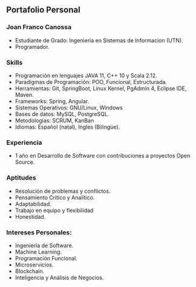 ## Portafolio Personal 

### Joan Franco Canossa
- Estudiante de Grado: Ingenieria en Sistemas de Informacion (UTN).
- Programador.

### Skills
- Programación en lenguajes JAVA 11, C++ 10 y Scala 2.12.
- Paradigmas de Programación: POO, Funcional, Estructurada. 
- Herramientas: Git, SpringBoot, Linux Kernel, PgAdmin 4, Eclipse IDE, Maven.
- Frameworks: Spring, Angular.
- Sistemas Operativos: GNU/Linux, Windows
- Bases de datos: MySQL, PostgreSQL.
- Metodologías: SCRUM, KanBan
- Idiomas: Español (natal), Ingles (Bilingüe).

### Experiencia
- 1 año en Desarrollo de Software con contribuciones a proyectos Open Source.

### Aptitudes
- Resolución de problemas y conflictos.
- Pensamiento Crítico y Analítico.
- Adaptabilidad.
- Trabajo en equipo y flexibilidad
- Honestidad.

### Intereses Personales:
- Ingeniería de Software.
- Machine Learning.
- Programación Funcional.
- Microservicios.
- Blockchain.
- Inteligencia y Análisis de Negocios.


